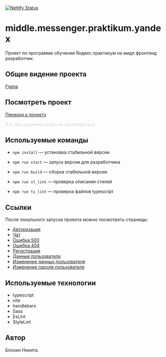 [![Netlify Status](https://api.netlify.com/api/v1/badges/59fd3869-edd3-457d-b45c-6d149b3e65d9/deploy-status)](https://app.netlify.com/sites/ypmessenger/deploys)

# middle.messenger.praktikum.yandex

Проект по программе обучения Яндекс.практикум на мидл фронтенд разработчик.

## Общее видение проекта

[Figma](https://www.figma.com/design/nYh6OkmJRgXXwICia7oA8v/Стиль-чата-для-проекта-ЯП?node-id=0-1&p=f&t=sKClgouoI06Ynk8M-0)

## Посмотреть проект

[Переход к проекту](https://ypmessenger.netlify.app/)

<span style="color:lightgray">P.S. без роутинга особо не насмотреться</span>

## Используемые команды

- `npm install` — установка стабильной версии

- `npm run start` — запуск версии для разработчика

- `npm run build` — cборка стабильной версии

- `npm run st_lint` — проверка описания стилей

- `npm run ts_lint` — проверка файлов typescript

## Ссылки

После локального запуска проекта можно посмотреть страницы:

- [Авторизация](http://localhost:3000/)
- [Чат](http://localhost:3000/messenger)
- [Ошибка 500](http://localhost:3000/500)
- [Ошибка 404](http://localhost:3000/404)
- [Регистрация](http://localhost:3000/sign-up)
- [Данные пользователя](http://localhost:3000/settings)
- [Изменение данных пользователя](http://localhost:3000/settings/edit)
- [Изменение пароля пользователя](http://localhost:3000/settings/password)

## Используемые технологии

- typescript
- vite
- handlebars
- Sass
- EsLint
- StyleLint

## Автор

Блохин Никита.
